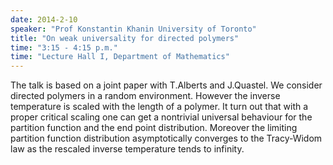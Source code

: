 ```yaml
---
date: 2014-2-10
speaker: "Prof Konstantin Khanin University of Toronto"
title: "On weak universality for directed polymers"
time: "3:15 - 4:15 p.m." 
time: "Lecture Hall I, Department of Mathematics"
---
```

The talk is based on a joint paper with T.Alberts and J.Quastel.
We consider directed polymers in a random environment.
However the inverse temperature is scaled  with the length of
a polymer. It turn out that with a proper critical scaling one can get a
nontrivial universal behaviour for the partition function and the
end point distribution. Moreover the limiting partition function
distribution asymptotically converges to the Tracy-Widom law as the
rescaled inverse temperature tends to infinity.

